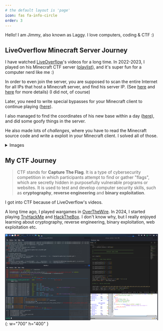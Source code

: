 ```yaml
---
# the default layout is 'page'
icon: fas fa-info-circle
order: 3
---
```


Hello! I am Jimmy, also known as Laggy. I love computers, coding & CTF :) 

## LiveOverflow Minecraft Server Journey

I have watched [LiveOverflow](https://www.youtube.com/@LiveOverflow)'s videos for a long time. In 2022-2023, I played on his Minecraft CTF server ([playlist](https://www.youtube.com/watch?v=Ekcseve-mOg&list=PLhixgUqwRTjwvBI-hmbZ2rpkAl4lutnJG)), and it's super fun for a computer nerd like me :)

In order to even join the server, you are supposed to scan the entire Internet for all IPs that host a Minecraft server, and find his server IP. (See [here](https://youtu.be/QradKmQ27JY?list=PLhixgUqwRTjwvBI-hmbZ2rpkAl4lutnJG&t=1246) and [here](https://www.youtube.com/watch?v=hoS0PM20KJk) for more details) (I did not, of course)

Later, you need to write special bypasses for your Minecraft client to continue playing ([here](https://youtu.be/WEMOCFe4EFE?list=PLhixgUqwRTjwvBI-hmbZ2rpkAl4lutnJG&t=609)).

I also managed to find the coordinates of his new base within a day ([here](https://youtu.be/V4_5x4QtHVg?list=PLhixgUqwRTjwvBI-hmbZ2rpkAl4lutnJG&t=11)), and did some goofy things in the server.

He also made lots of _challenges_, where you have to read the Minecraft source code and write a exploit in your Minecraft client. I solved all of those.

<details markdown="1">
<summary>Images</summary>

![Minecraft 1](/assets/img/main_page/mc-1.png){: w="700" h="400" }
![Minecraft 2](/assets/img/main_page/mc-2.png){: w="700" h="400" }
![Minecraft 3](/assets/img/main_page/mc-3.png){: w="700" h="400" }
![Minecraft 4](/assets/img/main_page/mc-4.png){: w="700" h="400" }
![Minecraft 5](/assets/img/main_page/mc-5.png){: w="700" h="400" }
![Minecraft 1](/assets/img/main_page/mc-6.png){: w="700" h="400" }
![Minecraft 2](/assets/img/main_page/mc-7.png){: w="700" h="400" }
![Minecraft 3](/assets/img/main_page/mc-8.png){: w="700" h="400" }
![Minecraft 4](/assets/img/main_page/mc-9.png){: w="700" h="400" }
![Minecraft 5](/assets/img/main_page/mc-10.png){: w="700" h="400" }

</details>

## My CTF Journey

> CTF stands for __Capture The Flag__. It is a type of cybersecurity competition in which participants attempt to find or gather "flags", which are secretly hidden in purposefully vulnerable programs or websites. It is used to test and develop computer security skills, such as __cryptography__, __reverse engineering__ and __binary exploitation__.

I got into CTF because of LiveOverflow's videos.

A long time ago, I played wargames in [OverTheWire](https://overthewire.org/wargames/). In 2024, I started playing [TryHackMe](https://tryhackme.com/) and [HackTheBox](https://www.hackthebox.com/). I don't know why, but I really enjoyed learning about cryptography, reverse engineering, binary exploitation, web exploitation etc.

![Hacking in Kali Linux](/assets/img/main_page/kali-linux.png){: w="700" h="400" }
